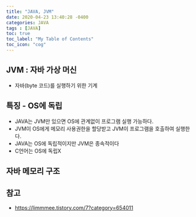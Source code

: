 ```yaml
---
title: "JAVA, JVM"
date: 2020-04-23 13:40:28 -0400
categories: JAVA
tags : [JAVA]
toc: true
toc_label: "My Table of Contents"
toc_icon: "cog"
---
```


## JVM : 자바 가상 머신
- 자바(byte 코드)를 실행하기 위한 기계

## 특징 - OS에 독립
- JAVA는 JVM만 있으면 OS에 관계없이 프로그램 실행 가능하다.
- JVM이 OS에게 메모리 사용권한을 할당받고 JVM이 프로그램을 호출하여 실행한다.
- JAVA는 OS에 독립적이지만 JVM은 종속적이다
- C언어는 OS에 독립X

## 자바 메모리 구조




## 참고
- <https://limmmee.tistory.com/7?category=654011>
